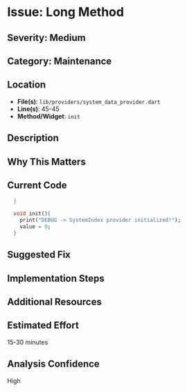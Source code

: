 # Issue: Long Method

## Severity: Medium

## Category: Maintenance

## Location
- **File(s)**: `lib/providers/system_data_provider.dart`
- **Line(s)**: 45-45
- **Method/Widget**: `init`

## Description


## Why This Matters


## Current Code
```dart
  }

  void init(){
    print("DEBUG -> SystemIndex provider initialized!");
    value = 0;
  }
```

## Suggested Fix


## Implementation Steps


## Additional Resources


## Estimated Effort
15-30 minutes

## Analysis Confidence
High
